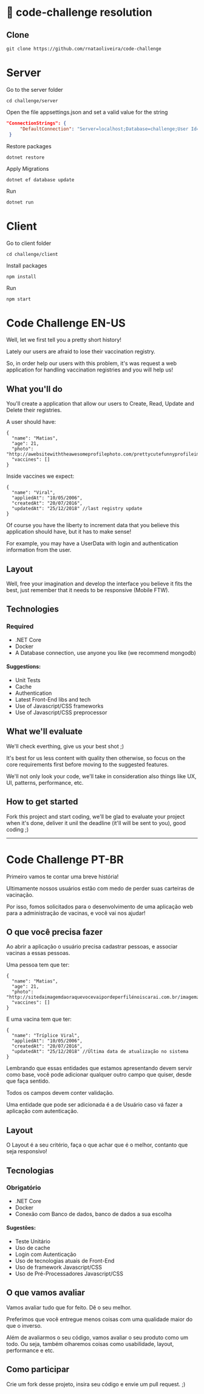 # 🚧 code-challenge resolution
 ## Clone

 ```
 git clone https://github.com/rnataoliveira/code-challenge
 ```
 # Server

  Go to the server folder
 ```
 cd challenge/server
 ```
 Open the file appsettings.json and set a valid value for the string  
 ```json
"ConnectionStrings": {
      "DefaultConnection": "Server=localhost;Database=challenge;User Id=sa;Password=P@55w0rd"
  }
```

Restore packages
 ```  
 dotnet restore
 ```

Apply Migrations
```
dotnet ef database update
```

Run
 ``` 
 dotnet run  
 ```

 # Client

 Go to client folder

 ```
cd challenge/client
```

Install packages
```
npm install
```

Run
``` 
npm start
```  

# Code Challenge EN-US

Well, let we first tell you a pretty short history!

Lately our users are afraid to lose their vaccination registry.

So, in order help our users with this problem, it's was request a web application for handling vaccination registries and you will help us!

## What you'll do

You'll create a application that allow our users to Create, Read, Update and Delete their registries.

A user should have:

```
{
  "name": "Matias",
  "age": 21,
  "photo": "http://awebsitewiththeawesomeprofilephoto.com/prettycutefunnyprofileimage.jpg",
  "vaccines": []
}
```

Inside vaccines we expect:

```
{
  "name": "Viral",
  "appliedAt": "10/05/2006",
  "createdAt": "20/07/2016",
  "updatedAt": "25/12/2018" //last registry update
}
```

Of course you have the liberty to increment data that you believe this application should have, but it has to make sense!

For example, you may have a UserData with login and authentication information from the user.

## Layout

Well, free your imagination and develop the interface you believe it fits the best, just remember that it needs to be responsive (Mobile FTW).

## Technologies

### Required

 - .NET Core
 - Docker
 - A Database connection, use anyone you like (we recommend mongodb)
 
 #### Suggestions: 
 
  - Unit Tests
  - Cache
  - Authentication
  - Latest Front-End libs and tech
  - Use of Javascript/CSS frameworks
  - Use of Javascript/CSS preprocessor

## What we'll evaluate

We'll check everthing, give us your best shot ;)

It's best for us less content with quality then otherwise, so focus on the core requirements first before moving to the suggested features.

We'll not only look your code, we'll take in consideration also things like UX, UI, patterns, performance, etc.

## How to get started

Fork this project and start coding, we'll be glad to evaluate your project when it's done, deliver it unil the deadline (it'll will be sent to you), good coding ;)

----------------------------------------------------------------------------------------------------------------------------------------

# Code Challenge PT-BR

Primeiro vamos te contar uma breve história!

Ultimamente nossos usuários estão com medo de perder suas carteiras de vacinação.

Por isso, fomos solicitados para o desenvolvimento de uma aplicação web para a administração de vacinas, e você vai nos ajudar!

## O que você precisa fazer

Ao abrir a aplicação o usuário precisa cadastrar pessoas, e associar vacinas a essas pessoas.

Uma pessoa tem que ter:

```
{
  "name": "Matias",
  "age": 21,
  "photo": "http://sitedaimagemdaoraquevocevaipordeperfilénoiscarai.com.br/imagemzaçoDEPERFIL.jpg",
  "vaccines": []
}
```

E uma vacina tem que ter:

```
{
  "name": "Tríplice Viral",
  "appliedAt": "10/05/2006",
  "createdAt": "20/07/2016",
  "updatedAt": "25/12/2018" //Última data de atualização no sistema
}
```

Lembrando que essas entidades que estamos apresentando devem servir como base, você pode adicionar qualquer outro campo que quiser, desde que faça sentido.

Todos os campos devem conter validação.

Uma entidade que pode ser adicionada é a de Usuário caso vá fazer a aplicação com autenticação.

## Layout

O Layout é a seu critério, faça o que achar que é o melhor, contanto que seja responsivo!

## Tecnologias

### Obrigatório

 - .NET Core
 - Docker
 - Conexão com Banco de dados, banco de dados a sua escolha
 
 #### Sugestões: 
 
  - Teste Unitário
  - Uso de cache
  - Login com Autenticação
  - Uso de tecnologias atuais de Front-End
  - Uso de framework Javascript/CSS
  - Uso de Pré-Processadores Javascript/CSS

## O que vamos avaliar

Vamos avaliar tudo que for feito. Dê o seu melhor.

Preferimos que você entregue menos coisas com uma qualidade maior do que o inverso.

Além de avaliarmos o seu código, vamos avaliar o seu produto como um todo. Ou seja, também olharemos coisas como usabilidade, layout, performance e etc.

## Como participar

Crie um fork desse projeto, insira seu código e envie um pull request. ;)
